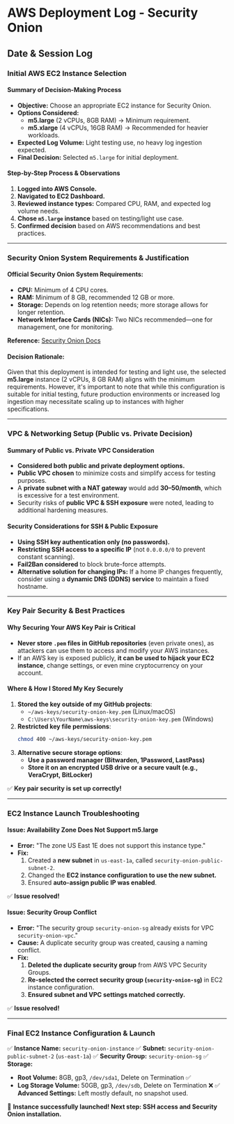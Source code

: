 # AWS Deployment Log - Security Onion

## **Date & Session Log**
### **Initial AWS EC2 Instance Selection**

#### **Summary of Decision-Making Process**
- **Objective:** Choose an appropriate EC2 instance for Security Onion.
- **Options Considered:**
  - **m5.large** (2 vCPUs, 8GB RAM) → Minimum requirement.
  - **m5.xlarge** (4 vCPUs, 16GB RAM) → Recommended for heavier workloads.
- **Expected Log Volume:** Light testing use, no heavy log ingestion expected.
- **Final Decision:** Selected `m5.large` for initial deployment.

#### **Step-by-Step Process & Observations**
1. **Logged into AWS Console.**
2. **Navigated to EC2 Dashboard.**
3. **Reviewed instance types:** Compared CPU, RAM, and expected log volume needs.
4. **Chose `m5.large` instance** based on testing/light use case.
5. **Confirmed decision** based on AWS recommendations and best practices.

---

### **Security Onion System Requirements & Justification**
#### **Official Security Onion System Requirements:**
- **CPU:** Minimum of 4 CPU cores.
- **RAM:** Minimum of 8 GB, recommended 12 GB or more.
- **Storage:** Depends on log retention needs; more storage allows for longer retention.
- **Network Interface Cards (NICs):** Two NICs recommended—one for management, one for monitoring.

**Reference:** [Security Onion Docs](https://docs.securityonion.net/en/2.4/getting-started.html?utm_source=chatgpt.com)

#### **Decision Rationale:**
Given that this deployment is intended for testing and light use, the selected **m5.large** instance (2 vCPUs, 8 GB RAM) aligns with the minimum requirements. However, it's important to note that while this configuration is suitable for initial testing, future production environments or increased log ingestion may necessitate scaling up to instances with higher specifications.

---

### **VPC & Networking Setup (Public vs. Private Decision)**

#### **Summary of Public vs. Private VPC Consideration**
- **Considered both public and private deployment options.**
- **Public VPC chosen** to minimize costs and simplify access for testing purposes.
- A **private subnet with a NAT gateway** would add **$30–$50/month**, which is excessive for a test environment.
- Security risks of **public VPC & SSH exposure** were noted, leading to additional hardening measures.

#### **Security Considerations for SSH & Public Exposure**
- **Using SSH key authentication only (no passwords).**
- **Restricting SSH access to a specific IP** (not `0.0.0.0/0` to prevent constant scanning).
- **Fail2Ban considered** to block brute-force attempts.
- **Alternative solution for changing IPs:** If a home IP changes frequently, consider using a **dynamic DNS (DDNS) service** to maintain a fixed hostname.

---

### **Key Pair Security & Best Practices**
#### **Why Securing Your AWS Key Pair is Critical**
- **Never store `.pem` files in GitHub repositories** (even private ones), as attackers can use them to access and modify your AWS instances.
- If an AWS key is exposed publicly, **it can be used to hijack your EC2 instance**, change settings, or even mine cryptocurrency on your account.

#### **Where & How I Stored My Key Securely**
1. **Stored the key outside of my GitHub projects**:
   - `~/aws-keys/security-onion-key.pem` (Linux/macOS)
   - `C:\Users\YourName\aws-keys\security-onion-key.pem` (Windows)
2. **Restricted key file permissions**:
   ```bash
   chmod 400 ~/aws-keys/security-onion-key.pem
   ```
3. **Alternative secure storage options**:
   - **Use a password manager (Bitwarden, 1Password, LastPass)**
   - **Store it on an encrypted USB drive or a secure vault (e.g., VeraCrypt, BitLocker)**

✅ **Key pair security is set up correctly!**

---

### **EC2 Instance Launch Troubleshooting**
#### **Issue: Availability Zone Does Not Support m5.large**
- **Error:** "The zone US East 1E does not support this instance type."
- **Fix:**
  1. Created a **new subnet** in `us-east-1a`, called `security-onion-public-subnet-2`.
  2. Changed the **EC2 instance configuration to use the new subnet.**
  3. Ensured **auto-assign public IP was enabled**.

✅ **Issue resolved!**

#### **Issue: Security Group Conflict**
- **Error:** "The security group `security-onion-sg` already exists for VPC `security-onion-vpc`."
- **Cause:** A duplicate security group was created, causing a naming conflict.
- **Fix:**
  1. **Deleted the duplicate security group** from AWS VPC Security Groups.
  2. **Re-selected the correct security group (`security-onion-sg`)** in EC2 instance configuration.
  3. **Ensured subnet and VPC settings matched correctly.**

✅ **Issue resolved!**

---

### **Final EC2 Instance Configuration & Launch**
✅ **Instance Name:** `security-onion-instance`
✅ **Subnet:** `security-onion-public-subnet-2` (`us-east-1a`)
✅ **Security Group:** `security-onion-sg`
✅ **Storage:**
  - **Root Volume:** 8GB, gp3, `/dev/sda1`, Delete on Termination ✅
  - **Log Storage Volume:** 50GB, gp3, `/dev/sdb`, Delete on Termination ❌
✅ **Advanced Settings:** Left mostly default, no snapshot used.

🚀 **Instance successfully launched! Next step: SSH access and Security Onion installation.**

